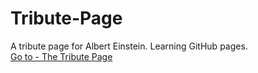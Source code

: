 # Tribute-Page
A tribute page for Albert Einstein. Learning GitHub pages.
<br/>
<a href="https://harshalrajnoor.github.io/Tribute-Page/" target="_blank">Go to - The Tribute Page</a>
